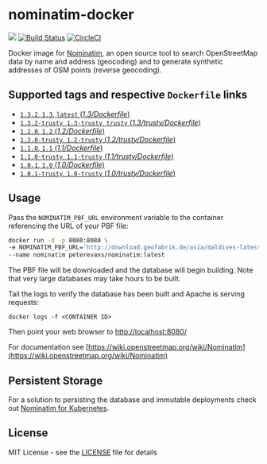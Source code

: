 # nominatim-docker
[![](https://images.microbadger.com/badges/image/peterevans/nominatim.svg)](https://microbadger.com/images/peterevans/nominatim)
[![Build Status](https://travis-ci.org/peter-evans/nominatim-docker.svg?branch=master)](https://travis-ci.org/peter-evans/nominatim-docker)
[![CircleCI](https://circleci.com/gh/peter-evans/nominatim-docker/tree/master.svg?style=svg)](https://circleci.com/gh/peter-evans/nominatim-docker/tree/master)

Docker image for [Nominatim](https://github.com/openstreetmap/Nominatim), an open source tool to search OpenStreetMap data by name and address (geocoding) and to generate synthetic addresses of OSM points (reverse geocoding).

## Supported tags and respective `Dockerfile` links

- [`1.3.2`, `1.3`, `latest`  (*1.3/Dockerfile*)](https://github.com/peter-evans/nominatim-docker/tree/master)
- [`1.3.2-trusty`, `1.3-trusty`, `trusty`  (*1.3/trusty/Dockerfile*)](https://github.com/peter-evans/nominatim-docker/tree/master/archive/1.3/trusty)
- [`1.2.0`, `1.2` (*1.2/Dockerfile*)](https://github.com/peter-evans/nominatim-docker/tree/master/archive/1.2)
- [`1.2.0-trusty`, `1.2-trusty` (*1.2/trusty/Dockerfile*)](https://github.com/peter-evans/nominatim-docker/tree/master/archive/1.2/trusty)
- [`1.1.0`, `1.1` (*1.1/Dockerfile*)](https://github.com/peter-evans/nominatim-docker/tree/master/archive/1.1)
- [`1.1.0-trusty`, `1.1-trusty` (*1.1/trusty/Dockerfile*)](https://github.com/peter-evans/nominatim-docker/tree/master/archive/1.1/trusty)
- [`1.0.1`, `1.0` (*1.0/Dockerfile*)](https://github.com/peter-evans/nominatim-docker/tree/master/archive/1.0)
- [`1.0.1-trusty`, `1.0-trusty` (*1.0/trusty/Dockerfile*)](https://github.com/peter-evans/nominatim-docker/tree/master/archive/1.0/trusty)

## Usage
Pass the `NOMINATIM_PBF_URL` environment variable to the container referencing the URL of your PBF file:

```bash
docker run -d -p 8080:8080 \
-e NOMINATIM_PBF_URL='http://download.geofabrik.de/asia/maldives-latest.osm.pbf' \
--name nominatim peterevans/nominatim:latest
```
The PBF file will be downloaded and the database will begin building. Note that very large databases may take hours to be built.

Tail the logs to verify the database has been built and Apache is serving requests:
```
docker logs -f <CONTAINER ID>
```
Then point your web browser to [http://localhost:8080/](http://localhost:8080/)

For documentation see [https://wiki.openstreetmap.org/wiki/Nominatim](https://wiki.openstreetmap.org/wiki/Nominatim)

## Persistent Storage
For a solution to persisting the database and immutable deployments check out [Nominatim for Kubernetes](https://github.com/peter-evans/nominatim-k8s).

## License

MIT License - see the [LICENSE](LICENSE) file for details
